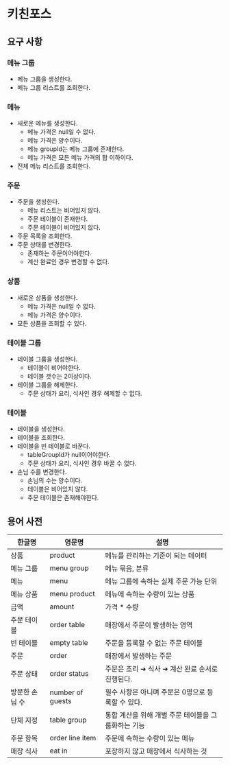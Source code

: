 # 키친포스

## 요구 사항

### 메뉴 그룹
- 메뉴 그룹을 생성한다.
- 메뉴 그룹 리스트를 조회한다.

### 메뉴
- 새로운 메뉴를 생성한다.
    - 메뉴 가격은 null일 수 없다.
	- 메뉴 가격은 양수이다.
    - 메뉴 groupId는 메뉴 그룹에 존재한다.
    - 메뉴 가격은 모든 메뉴 가격의 합 이하이다.
- 전체 메뉴 리스트를 조회한다.

### 주문
- 주문을 생성한다.
    - 메뉴 리스트는 비어있지 않다.
    - 주문 테이블이 존재한다.
    - 주문 테이블이 비어있지 않다.
- 주문 목록을 조회한다.
- 주문 상태를 변경한다.
	- 존재하는 주문이어야한다.
	- 계산 완료인 경우 변경할 수 없다.

### 상품
- 새로운 상품을 생성한다.
    - 메뉴 가격은 null일 수 없다.
	- 메뉴 가격은 양수이다.
- 모든 상품을 조회할 수 있다.

### 테이블 그룹
- 테이블 그룹을 생성한다.
	- 테이블이 비어야한다.
	- 테이블 갯수는 2이상이다.
- 테이블 그룹을 해제한다.
	- 주문 상태가 요리, 식사인 경우 해제할 수 없다.
 
 ### 테이블
- 테이블을 생성한다.
- 테이블을 조회한다.
- 테이블을 빈 테이블로 바꾼다.
	- tableGroupId가 null이어야한다.
	- 주문 상태가 요리, 식사인 경우 바꿀 수 없다.
- 손님 수를 변경한다.
	- 손님의 수는 양수이다.
	- 테이블은 비어있지 않다.
	- 주문 테이블은 존재해야한다.

## 용어 사전

| 한글명 | 영문명 | 설명 |
| --- | --- | --- |
| 상품 | product | 메뉴를 관리하는 기준이 되는 데이터 |
| 메뉴 그룹 | menu group | 메뉴 묶음, 분류 |
| 메뉴 | menu | 메뉴 그룹에 속하는 실제 주문 가능 단위 |
| 메뉴 상품 | menu product | 메뉴에 속하는 수량이 있는 상품 |
| 금액 | amount | 가격 * 수량 |
| 주문 테이블 | order table | 매장에서 주문이 발생하는 영역 |
| 빈 테이블 | empty table | 주문을 등록할 수 없는 주문 테이블 |
| 주문 | order | 매장에서 발생하는 주문 |
| 주문 상태 | order status | 주문은 조리 ➜ 식사 ➜ 계산 완료 순서로 진행된다. |
| 방문한 손님 수 | number of guests | 필수 사항은 아니며 주문은 0명으로 등록할 수 있다. |
| 단체 지정 | table group | 통합 계산을 위해 개별 주문 테이블을 그룹화하는 기능 |
| 주문 항목 | order line item | 주문에 속하는 수량이 있는 메뉴 |
| 매장 식사 | eat in | 포장하지 않고 매장에서 식사하는 것 |
